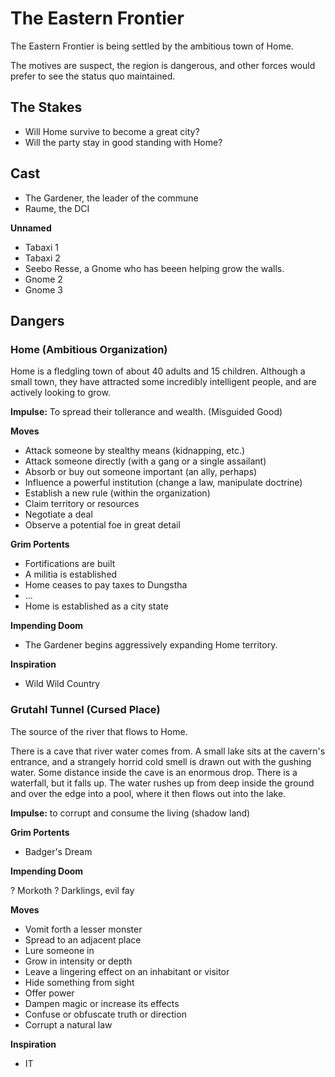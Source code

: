 # The Eastern Frontier

The Eastern Frontier is being settled by the ambitious town of Home.

The motives are suspect, the region is dangerous, and other forces
would prefer to see the status quo maintained.

## The Stakes

- Will Home survive to become a great city?
- Will the party stay in good standing with Home?

## Cast

- The Gardener, the leader of the commune
- Raume, the DCI

**Unnamed**

- Tabaxi 1
- Tabaxi 2
- Seebo Resse, a Gnome who has beeen helping grow the walls.
- Gnome 2
- Gnome 3

## Dangers

### Home (Ambitious Organization)

Home is a fledgling town of about 40 adults and 15 children.
Although a small town, they have attracted some incredibly
intelligent people, and are actively looking to grow.

**Impulse:** To spread their tollerance and wealth. (Misguided Good)

**Moves**

- Attack someone by stealthy means (kidnapping, etc.)
- Attack someone directly (with a gang or a single assailant)
- Absorb or buy out someone important (an ally, perhaps)
- Influence a powerful institution (change a law, manipulate doctrine)
- Establish a new rule (within the organization)
- Claim territory or resources
- Negotiate a deal
- Observe a potential foe in great detail

**Grim Portents**

- Fortifications are built
- A militia is established
- Home ceases to pay taxes to Dungstha
- ...
- Home is established as a city state

**Impending Doom**

- The Gardener begins aggressively expanding Home territory.

**Inspiration**

- Wild Wild Country

### Grutahl Tunnel (Cursed Place)

The source of the river that flows to Home.

There is a cave that river water comes from. A small lake
sits at the cavern's entrance, and a strangely horrid
cold smell is drawn out with the gushing water. Some
distance inside the cave is an enormous drop. There is a
waterfall, but it falls up. The water rushes up from deep
inside the ground and over the edge into a pool, where
it then flows out into the lake.

**Impulse:** to corrupt and consume the living (shadow land)

**Grim Portents**

- Badger's Dream

**Impending Doom**

? Morkoth
? Darklings, evil fay

**Moves**

- Vomit forth a lesser monster
- Spread to an adjacent place
- Lure someone in
- Grow in intensity or depth
- Leave a lingering effect on an inhabitant or visitor
- Hide something from sight
- Offer power
- Dampen magic or increase its effects
- Confuse or obfuscate truth or direction
- Corrupt a natural law

**Inspiration**

- IT
